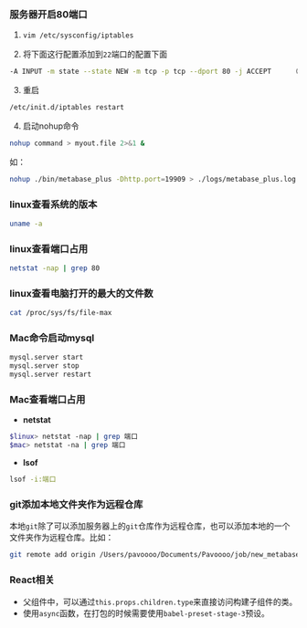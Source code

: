 ### 服务器开启80端口

1. ```bash
   vim /etc/sysconfig/iptables
   ```

2. 将下面这行配置添加到`22`端口的配置下面

```bash
-A INPUT -m state --state NEW -m tcp -p tcp --dport 80 -j ACCEPT     （允许80端口）
```

3. 重启

```bash
/etc/init.d/iptables restart
```

4. 启动nohup命令

```bash
nohup command > myout.file 2>&1 &
```

如：

```bash
nohup ./bin/metabase_plus -Dhttp.port=19909 > ./logs/metabase_plus.log 2>&1 &
```

### linux查看系统的版本

```bash
uname -a
```

### linux查看端口占用

```bash
netstat -nap | grep 80
```

### linux查看电脑打开的最大的文件数

```bash
cat /proc/sys/fs/file-max
```

### Mac命令启动mysql

```bash
mysql.server start
mysql.server stop
mysql.server restart
```

### Mac查看端口占用

- **netstat**

```bash
$linux> netstat -nap | grep 端口
$mac> netstat -na | grep 端口
```

- **lsof**

```bash
lsof -i:端口
```

### git添加本地文件夹作为远程仓库

本地`git`除了可以添加服务器上的`git`仓库作为远程仓库，也可以添加本地的一个文件夹作为远程仓库。比如：

```bash
git remote add origin /Users/pavoooo/Documents/Pavoooo/job/new_metabase/.git
```

### React相关

- 父组件中，可以通过`this.props.children.type`来直接访问构建子组件的类。
- 使用`async`函数，在打包的时候需要使用`babel-preset-stage-3`预设。